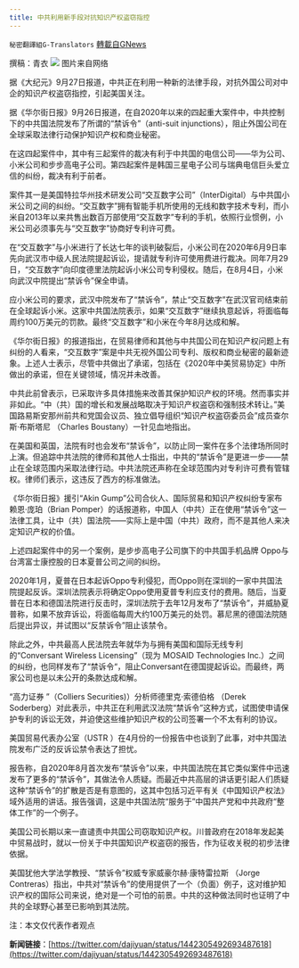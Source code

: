 ```yaml
---
title: 中共利用新手段对抗知识产权盗窃指控
---
```

`秘密翻譯組G-Translators` [轉載自GNews](https://gnews.org/zh-hans/1557340/)

撰稿：青衣
![](https://assets.gnews.org/wp-content/uploads/2021/09/图片1-86.png)
图片来自网络

据《大纪元》9月27日报道，中共正在利用一种新的法律手段，对抗外国公司对中企的知识产权盗窃指控，引起美国关注。

据《华尔街日报》9月26日报道，在自2020年以来的四起重大案件中，中共控制下的中共国法院发布了所谓的“禁诉令”（anti-suit injunctions），阻止外国公司在全球采取法律行动保护知识产权和商业秘密。

在这四起案件中，其中有三起案件的裁决有利于中共国的电信公司——华为公司、小米公司和步步高电子公司。第四起案件是韩国三星电子公司与瑞典电信巨头爱立信的纠纷，裁决有利于前者。

案件其一是美国特拉华州技术研发公司“交互数字公司”（InterDigital）与中共国小米公司之间的纠纷。“交互数字”拥有智能手机所使用的无线和数字技术专利，而小米自2013年以来共售出数百万部使用“交互数字”专利的手机，依照行业惯例，小米公司必须事先与“交互数字”协商好专利许可费。

在“交互数字”与小米进行了长达七年的谈判破裂后，小米公司在2020年6月9日率先向武汉市中级人民法院提起诉讼，提请就专利许可使用费进行裁决。同年7月29日，“交互数字”向印度德里法院起诉小米公司专利侵权。随后，在8月4日，小米向武汉中院提出“禁诉令”保全申请。

应小米公司的要求，武汉中院发布了“禁诉令”，禁止“交互数字”在武汉官司结束前在全球起诉小米。这家中共国法院表示，如果“交互数字”继续执意起诉，将面临每周约100万美元的罚款。最终“交互数字”和小米在今年8月达成和解。

《华尔街日报》的报道指出，在贸易律师和其他与中共国公司在知识产权问题上有纠纷的人看来，“交互数字”案是中共无视外国公司专利、版权和商业秘密的最新迹象。上述人士表示，尽管中共做出了承诺，包括在《2020年中美贸易协定》中所做出的承诺，但在关键领域，情况并未改善。

中共此前曾表示，已采取许多具体措施来改善其保护知识产权的环境。然而事实并非如此。“中（共）国的增长和发展战略取决于知识产权盗窃和强制技术转让。”美国路易斯安那州前共和党国会议员、独立倡导组织“知识产权盗窃委员会”成员查尔斯‧布斯塔尼 （Charles Boustany）一针见血地指出。

在美国和英国，法院有时也会发布“禁诉令”，以防止同一案件在多个法律场所同时上演。但追踪中共法院的律师和其他人士指出，中共的“禁诉令”是更进一步——禁止在全球范围内采取法律行动。中共法院还声称在全球范围内对专利许可费有管辖权。律师们表示，这违反了西方的标准做法。

《华尔街日报》援引“Akin Gump”公司合伙人、国际贸易和知识产权纠纷专家布赖恩‧庞珀（Brian Pomper）的话报道称，中国人（中共）正在使用“禁诉令”这一法律工具，让中（共）国法院——实际上是中国（中共）政府，而不是其他人来决定知识产权的价值。

上述四起案件中的另一个案例，是步步高电子公司旗下的中共国手机品牌 Oppo与台湾富士康控股的日本夏普公司之间的纠纷。

2020年1月，夏普在日本起诉Oppo专利侵犯，而Oppo则在深圳的一家中共国法院提起反诉。深圳法院表示将确定Oppo使用夏普专利应支付的费用。随后，当夏普在日本和德国法院进行反击时，深圳法院于去年12月发布了“禁诉令”，并威胁夏普称，如果不放弃诉讼，将面临每周大约100万美元的处罚。慕尼黑的德国法院随后提出异议，并试图以“反禁诉令”阻止该禁令。

除此之外，中共最高人民法院去年就华为与拥有美国和国际无线专利的“Conversant Wireless Licensing”（现为 MOSAID Technologies Inc.）之间的纠纷，也同样发布了“禁诉令“，阻止Conversant在德国提起诉讼。而最终，两家公司也是以未公开的条款达成和解。

“高力证券 ”（Colliers Securities)）分析师德里克‧索德伯格 （Derek Soderberg）对此表示，中共正在利用武汉法院“禁诉令”这种方式，试图使申请保护专利的诉讼无效，并迫使这些维护知识产权的公司签署一个不太有利的协议。

美国贸易代表办公室（USTR ）在4月份的一份报告中也谈到了此事，对中共国法院发布广泛的反诉讼禁令表达了担忧。

报告称，自2020年8月首次发布“禁诉令”以来，中共国法院在其它类似案件中迅速发布了更多的“禁诉令”，其做法令人质疑。而最近中共高层的讲话更引起人们质疑这种“禁诉令”的扩散是否是有意图的，这其中包括习近平有关《中国知识产权法》域外适用的讲话。报告强调，这是中共国法院“服务于”中国共产党和中共政府“整体工作”的一个例子。

美国公司长期以来一直谴责中共国公司窃取知识产权。川普政府在2018年发起美中贸易战时，就以一份关于中共国知识产权盗窃的报告，作为征收关税的初步法律依据。

美国犹他大学法学教授、“禁诉令”权威专家威豪尔赫‧康特雷拉斯 （Jorge Contreras）指出，中共对“禁诉令”的使用提供了一个（负面）例子，这对维护知识产权的国际公司来说，绝对是一个可怕的前景。中共的这种做法同时也证明了中共的全球野心甚至已影响到其法院。

注：本文仅代表作者观点

**新闻链接**：[https://twitter.com/dajiyuan/status/1442305492693487618](https://twitter.com/dajiyuan/status/1442305492693487618)
